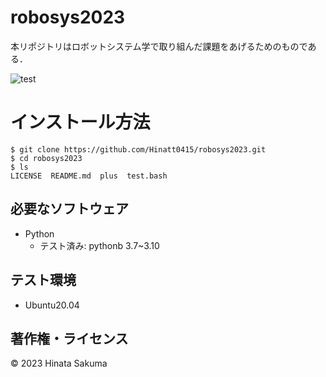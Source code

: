 # robosys2023

本リポジトリはロボットシステム学で取り組んだ課題をあげるためのものである．

![test](https://github.com/Hinatt0415/robosys2023/actions/workflows/test.yml/badge.svg)  

# インストール方法
```
$ git clone https://github.com/Hinatt0415/robosys2023.git  
$ cd robosys2023  
$ ls  
LICENSE  README.md  plus  test.bash  
```

## 必要なソフトウェア
* Python
  * テスト済み: pythonb 3.7~3.10

## テスト環境
* Ubuntu20.04

## 著作権・ライセンス
© 2023 Hinata Sakuma

